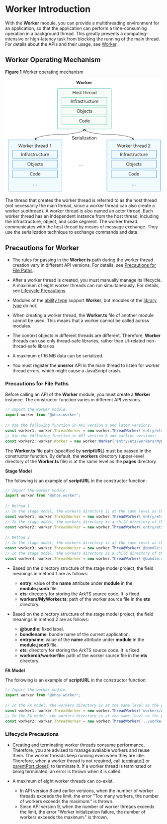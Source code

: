 # Worker Introduction

With the **Worker** module, you can provide a multithreading environment for an application, so that the application can perform a time-consuming operation in a background thread. This greatly prevents a computing-intensive or high-latency task from blocking the running of the main thread. For details about the APIs and their usage, see [Worker](../reference/apis/js-apis-worker.md).


## Worker Operating Mechanism

**Figure 1** Worker operating mechanism

![worker](figures/worker.png)

The thread that creates the worker thread is referred to as the host thread (not necessarily the main thread, since a worker thread can also create a worker subthread). A worker thread is also named an actor thread. Each worker thread has an independent instance from the host thread, including the infrastructure, object, and code segment. The worker thread communicates with the host thread by means of message exchange. They use the serialization technique to exchange commands and data.


## Precautions for Worker

- The rules for passing in the **Worker.ts** path during the worker thread creation vary in different API versions. For details, see [Precautions for File Paths](#precautions-for-file-paths).

- After a worker thread is created, you must manually manage its lifecycle. A maximum of eight worker threads can run simultaneously. For details, see [Lifecycle Precautions](#lifecycle-precautions).

- Modules of the [ability type](../quick-start/application-package-structure-stage.md) support **Worker**, but modules of the [library type](../quick-start/application-package-structure-stage.md) do not.

- When creating a worker thread, the **Worker.ts** file of another module cannot be used. This means that a worker cannot be called across modules.

- The context objects in different threads are different. Therefore, **Worker** threads can use only thread-safe libraries, rather than UI-related non-thread-safe libraries.

- A maximum of 16 MB data can be serialized.

- You must register the **onerror** API in the main thread to listen for worker thread errors, which might cause a JavaScript crash.


### Precautions for File Paths

  Before calling an API of the **Worker** module, you must create a **Worker** instance. The constructor function varies in different API versions.

```ts
// Import the worker module.
import worker from '@ohos.worker';

// Use the following function in API version 9 and later versions:
const worker1: worker.ThreadWorker = new worker.ThreadWorker('entry/ets/workers/MyWorker.ts');
// Use the following function in API version 8 and earlier versions:
const worker2: worker.Worker = new worker.Worker('entry/ets/workers/MyWorker.ts');
```

The **Worker.ts** file path (specified by **scriptURL**) must be passed in the constructor function. By default, the **workers** directory (upper-level directory of the **Worker.ts** file) is at the same level as the **pages** directory.

**Stage Model**

The following is an example of **scriptURL** in the constructor function:


```ts
// Import the worker module.
import worker from '@ohos.worker';

// Method 1
// In the stage model, the workers directory is at the same level as the pages directory in the entry module.
const worker1: worker.ThreadWorker = new worker.ThreadWorker('entry/ets/workers/MyWorker.ts', {name:"first worker in Stage model"});
// In the stage model, the workers directory is a child directory of the pages directory in the entry module.
const worker2: worker.ThreadWorker = new worker.ThreadWorker('entry/ets/pages/workers/MyWorker.ts');

// Method 2
// In the stage model, the workers directory is at the same level as the pages directory in the entry module, and bundlename is com.example.workerdemo.
const worker3: worker.ThreadWorker = new worker.ThreadWorker('@bundle:com.example.workerdemo/entry/ets/workers/worker');
// In the stage model, the workers directory is a child directory of the pages directory in the entry module, and bundlename is com.example.workerdemo.
const worker4: worker.ThreadWorker = new worker.ThreadWorker('@bundle:com.example.workerdemo/entry/ets/pages/workers/worker');
```


- Based on the directory structure of the stage model project, the field meanings in method 1 are as follows:
  - **entry**: value of the **name** attribute under **module** in the **module.json5** file.
  - **ets**: directory for storing the ArkTS source code. It is fixed.
  - **workers/MyWorker.ts**: path of the worker source file in the **ets** directory.

- Based on the directory structure of the stage model project, the field meanings in method 2 are as follows:
  - **\@bundle**: fixed label.
  - **bundlename**: bundle name of the current application.
  - **entryname**: value of the **name** attribute under **module** in the **module.json5** file.
  - **ets**: directory for storing the ArkTS source code. It is fixed.
  - **workerdir/workerfile**: path of the worker source file in the **ets** directory.


**FA Model**


  The following is an example of **scriptURL** in the constructor function:

```ts
// Import the worker module.
import worker from '@ohos.worker';

// In the FA model, the workers directory is at the same level as the pages directory in the entry module.
const worker1: worker.ThreadWorker = new worker.ThreadWorker('workers/worker.js', {name:'first worker in FA model'});
// In the FA model, the workers directory is at the same level as the parent directory of the pages directory in the entry module.
const worker2: worker.ThreadWorker = new worker.ThreadWorker('../workers/worker.js');
```


### Lifecycle Precautions

- Creating and terminating worker threads consume performance. Therefore, you are advised to manage available workers and reuse them. The worker threads keep running even when they are idle. Therefore, when a worker thread is not required, call [terminate()](../reference/apis/js-apis-worker.md#terminate9) or [parentPort.close()](../reference/apis/js-apis-worker.md#close9) to terminate it. If a worker thread is terminated or being terminated, an error is thrown when it is called.


- A maximum of eight worker threads can co-exist.
  - In API version 8 and earlier versions, when the number of worker threads exceeds the limit, the error "Too many workers, the number of workers exceeds the maximum." is thrown.
  - Since API version 9, when the number of worker threads exceeds the limit, the error "Worker initialization failure, the number of workers exceeds the maximum." is thrown.
